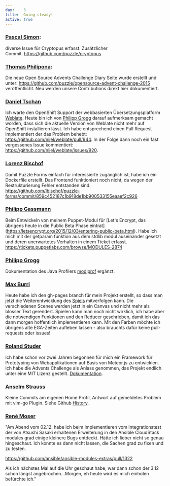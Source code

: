 ```yaml
---
day: 	3
title:	Going steady!
active: true
---
```


<h3><a href="https://www.puzzle.ch/de/blog/articles/author/psimon">Pascal Simon</a>:</h3>
<p>diverse Issue für Cryptopus erfasst. Zusätzlicher Commit.&nbsp;<a href="https://github.com/puzzle/cryptopus">https://github.com/puzzle/cryptopus</a></p>
<h3><a href="https://www.puzzle.ch/de/blog/articles/author/tphilipona">Thomas Philipona</a>:</h3>
<p>Die neue Open Source Advents Challenge Diary Seite wurde erstellt und unter: <a href="https://github.com/puzzle/opensource-advent-challenge-2015">https://github.com/puzzle/opensource-advent-challenge-2015</a> veröffentlicht. Neu werden unsere Contributions direkt hier dokumentiert. </p>

### [Daniel Tschan](https://github.com/dtschan)
Ich warte den OpenShift Support der webbasierten Übersetzungsplatform [Weblate](https://weblate.org/). Heute bin ich von [Philipp Grogg](https://github.com/gro-gg) darauf aufmerksam gemacht worden, dass sich die aktuelle Version von Weblate nicht mehr auf OpenShift installieren lässt. Ich habe entsprechend einen Pull Request implementiert der das Problem behebt: <https://github.com/nijel/weblate/pull/944>. In der Folge dann noch ein fast vergessenes Issue kommentiert: <https://github.com/nijel/weblate/issues/920>.

### [Lorenz Bischof](https://github.com/lbischof)
Damit Puzzle Forms einfach für interessierte zugänglich ist, habe ich ein Dockerfile erstellt. Das Frontend funktioniert noch nicht, da wegen der Restrukturierung Fehler entstanden sind. <https://github.com/lbischof/puzzle-forms/commit/859c452187c1b918de1bb900533155eaaef2c926>

### [Philipp Gassmann](https://github.com/pgassmann)
Beim Entwickeln von meinem Puppet-Modul für [Let's Encrypt, das übrigens heute in die Public Beta Phase eintrat] (https://letsencrypt.org/2015/12/03/entering-public-beta.html). Habe ich mich mit der getparam funktion aus dem stdlib modul auseinander gesetzt und deren unerwartetes Verhalten in einem Ticket erfasst. <https://tickets.puppetlabs.com/browse/MODULES-2874>

### [Philipp Grogg](https://github.com/gro-gg)
Dokumentation des Java Profilers [modjprof](https://github.com/gro-gg/modjprof) ergänzt.

### [Max Burri](https://github.com/mburri)
Heute habe ich den gh-pages branch für mein Projekt erstellt, so dass man jetzt die Weiterentwicklung des [Spiels](http://mburri.github.io/break-out/dist/index.html) mitverfolgen kann. Die verschiedenen Scenes werden jetzt in ein Canvas und nicht mehr als blosser Text gerendert. Spielen kann man noch nicht wirklich, ich habe aber die notwendigen Funktionen und den Reducer geschrieben, damit ich das dann morgen hoffentlich implementieren kann.
Mit den Farben möchte ich übrigens alte EGA-Zeiten aufleben lassen - also brauchts dafür keine pull-requests oder issues!

### [Roland Studer](https://github.com/rolandstuder)
Ich habe schon vor zwei Jahren begonnen für mich ein Framework für Prototyping von Webapplikationen auf Basis von Meteor.js zu entwicklen. Ich habe die Advents Challenge als Anlass genommen, das Projekt endlich unter eine MIT Lizenz gestellt. [Dokumentation](https://rolandstuder.github.io/jeizinen-meteor/index.html).

### [Anselm Strauss](https://github.com/amsibamsi)
Kleine Commits am eigenen Home Profil, Antwort auf gemeldetes Problem mit vim-go Plugin. Siehe Github [History](https://github.com/amsibamsi?tab=contributions&from=2015-12-03).

### [René Moser](http://renemoser.net/about/)
"Am Abend vom 02.12. habe ich beim Implementieren vom Integrationstest
der von Atsushi Sasaki erhaltenen Erweiterung in den Ansible CloudStack
modules grad einige kleinere Bugs entdeckt. Hätte ich lieber nicht so
genau hingeschaut. Ich konnte es dann nicht lassen, die Sachen grad zu
fixen und zu testen.

<https://github.com/ansible/ansible-modules-extras/pull/1322>

Als ich nächstes Mal auf die Uhr geschaut habe, war dann schon der 3.12
schon längst angebrochen...Morgen, eh heute wird es mich einholen
befürchte ich."

